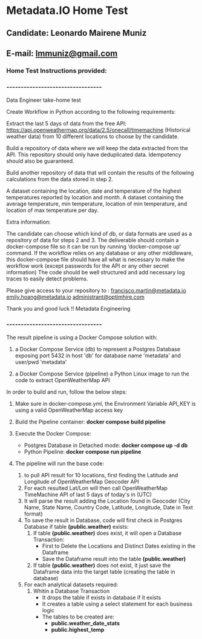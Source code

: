 # Metadata.IO Home Test
## Candidate: Leonardo Mairene Muniz
## E-mail: lmmuniz@gmail.com

### Home Test Instructions provided:
### ---------------------------------
Data Engineer take-home test

Create Workflow in Python according to the following requirements:

Extract the last 5 days of data from the free API: https://api.openweathermap.org/data/2.5/onecall/timemachine (Historical weather data) from 10 different locations to choose by the candidate.

Build a repository of data where we will keep the data extracted from the API. This repository should only have deduplicated data. Idempotency should also be guaranteed.

Build another repository of data that will contain the results of the following calculations from the data stored in step 2.

A dataset containing the location, date and temperature of the highest temperatures reported by location and month.
A dataset containing the average temperature, min temperature, location of min temperature, and location of max temperature per day.


Extra information:

The candidate can choose which kind of db, or data formats are used as a repository of data for steps 2 and 3.
The deliverable should contain a docker-compose file so it can be run by running ‘docker-compose up’ command. If the workflow relies on any database or any other middleware, this docker-compose file should have all what is necessary to make the workflow work (except passwords for the API or any other secret information)
The code should be well structured and add necessary log traces to easily detect problems. 


Please give access to your repository to :
francisco.martin@metadata.io
emily.hoang@metadata.io
administrant@optimhire.com

Thank you and good luck !!
Metadata Engineering

### ---------------------------------

The result pipeline is using a Docker Compose solution with:

1. a Docker Compose Service (db) to represent a Postgres Database exposing port 5432 in host 'db' for database name 'metadata' and user/pwd 'metadata'

2. a Docker Compose Service (pipeline) a Python Linux image to run the code to extract OpenWeatherMap API

In order to build and run, follow the below steps:

1. Make sure in docker-compose.yml, the Environment Variable API_KEY is using a valid OpenWeatherMap access key
2. Build the Pipeline container: **docker compose build pipeline**
3. Execute the Docker Compose:
    - Postgres Database in Detached mode: **docker compose up -d db**
    - Python Pipeline: **docker compose run pipeline**

4. The pipeline will run the base code:
    1. to pull API result for 10 locations, first finding the Latitude and Longitude of OpenWeatherMap Geocoder API
    2. For each resulted Lat/Lon will then call OpenWeatherMap TimeMachine API of last 5 days of today's in (UTC)
    3. It will parse the result adding the Location found in Geocoder (City Name, State Name, Country Code, Latitude, Longitude, Date in Text format)
    4. To save the result in Database, code will first check in Postgres Database if table **(public.weather)** exists:
        1. If table **(public.weather)** does exist, it will open a Database Transaction:
            - First to Delete the Locations and Distinct Dates existing in the Dataframe
            - Save the Dataframe result into the table **(public.weather)**
        2. If table **(public.weather)** does not exist, it just save the Dataframe data into the target table (creating the table in database)
    5. For each analytical datasets required:
        1. Whitin a Database Transaction
            - It drops the table if exists in database if it exists
            - It creates a table using a select statement for each business logic
            - The tables to be created are: 
                - **public.weather_date_stats**
                - **public.highest_temp**


